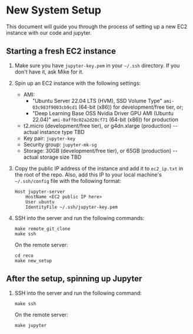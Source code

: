 # New System Setup

This document will guide you through the process of setting up a new EC2 instance with our code and jupyter.

## Starting a fresh EC2 instance

1. Make sure you have `jupyter-key.pem` in your `~/.ssh` directory. If you don't have it, ask Mike for it.
2. Spin up an EC2 instance with the following settings:
    - AMI:
      - "Ubuntu Server 22.04 LTS (HVM), SSD Volume Type" `ami-03c983f9003cb9cd1` (64-bit (x86)) for development/free tier, or;
      - "Deep Learning Base OSS Nvidia Driver GPU AMI (Ubuntu 22.04)" `ami-0aff0c02a2d28cf71` (64-bit (x86)) for production
    - t2.micro (development/free tier), or g4dn.xlarge (production) -- actual instance type TBD
    - Key pair: `jupyter-key`
    - Security group: `jupyter-mk-sg`
    - Storage: 30GB (development/free tier), or 65GB (production) -- actual storage size TBD

3. Copy the public IP address of the instance and add it to `ec2_ip.txt` in the root of the repo. Also, add this IP to your local machine's `~/.ssh/config` file with the following format:

    ```{bash}
    Host jupyter-server
        HostName <EC2 public IP here>
        User ubuntu
        IdentityFile ~/.ssh/jupyter-key.pem
    ```

4. SSH into the server and run the following commands:

    ```{bash}
    make remote_git_clone
    make ssh
    ```

    On the remote server:

    ```{bash}
    cd reco
    make new_setup
    ```

## After the setup, spinning up Jupyter

1. SSH into the server and run the following command:

    ```{bash}
    make ssh
    ```

    On the remote server:

    ```{bash}
    make jupyter
    ```
